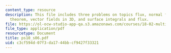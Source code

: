 ```yaml
---
content_type: resource
description: This file includes three problems on topics flux, normal form of Green's
  theorem, vector fields in 3D, and surface integrals and flux.
file: https://ol-ocw-studio-app-qa.s3.amazonaws.com/courses/18-02-multivariable-calculus-spring-2006/c3cf594d07f3da1744bbcf9427f33321_ps10_s06.pdf
file_type: application/pdf
resourcetype: Document
title: ps10_s06.pdf
uid: c3cf594d-07f3-da17-44bb-cf9427f33321
---
```

